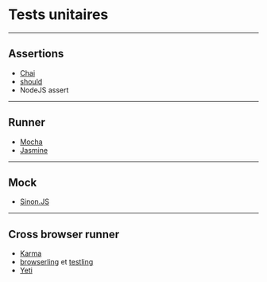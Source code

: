 <!-- .slide: data-background="images/04/unit_tests.jpg" data-background-size="100% auto" -->

Tests unitaires
===============

---

## Assertions

* [Chai](http://chaijs.com/)
* [should](https://github.com/visionmedia/should.js/)
* NodeJS assert

---

## Runner

* [Mocha](http://visionmedia.github.io/mocha/)
* [Jasmine](http://jasmine.github.io/)

---

## Mock

* [Sinon.JS](http://sinonjs.org/)

---

## Cross browser runner

* [Karma](http://karma-runner.github.io/)
* [browserling](https://browserling.com/) et [testling](https://ci.testling.com/)
* [Yeti](http://yeti.cx/)

